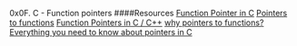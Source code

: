 0x0F. C - Function pointers
####Resources
[Function Pointer in C](https://alx-intranet.hbtn.io/rltoken/yt8Q9jxzT_gyRAvnNkAgkw)
[Pointers to functions](https://alx-intranet.hbtn.io/rltoken/wP-yWvo9IqbcQsywMmh_iQ)
[Function Pointers in C / C++](https://alx-intranet.hbtn.io/rltoken/dAN27S1yyBPeBa8RGfvPNA)
[why pointers to functions?](https://alx-intranet.hbtn.io/rltoken/1vvWpH9Ux8axOLc9jPWcMw)
[Everything you need to know about pointers in C](https://alx-intranet.hbtn.io/rltoken/G_0lQzs4LAd1e5tKhNMPiw)